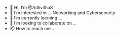 - 👋 Hi, I’m @AdhvithaS
- 👀 I’m interested in ... Networking and Cybersecurity
- 🌱 I’m currently learning ...
- 💞️ I’m looking to collaborate on ...
- 📫 How to reach me ...

<!---
AdhvithaS/AdhvithaS is a ✨ special ✨ repository because its `README.md` (this file) appears on your GitHub profile.
You can click the Preview link to take a look at your changes.
--->

